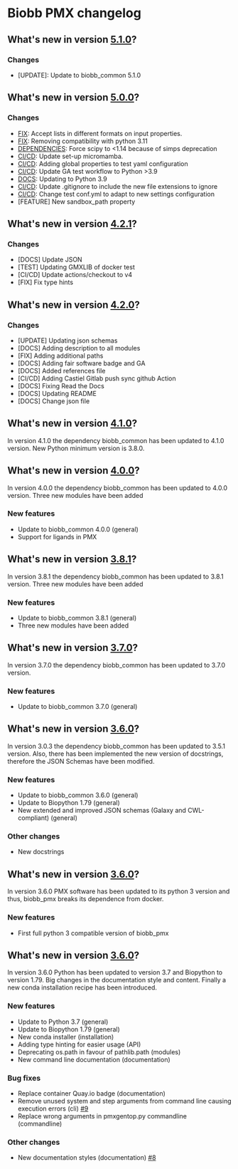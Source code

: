 # Biobb PMX changelog

## What's new in version [5.1.0](https://github.com/bioexcel/biobb_pmx/releases/tag/v5.1.0)?

### Changes

* [UPDATE]: Update to biobb_common 5.1.0

## What's new in version [5.0.0](https://github.com/bioexcel/biobb_pmx/releases/tag/v5.0.0)?

### Changes

* [FIX](all): Accept lists in different formats on input properties.
* [FIX](all): Removing compatibility with python 3.11
* [DEPENDENCIES](all): Force scipy to <1.14 because of simps deprecation
* [CI/CD](linting_and_testing.yml): Update set-up micromamba.
* [CI/CD](conf.yml): Adding global properties to test yaml configuration
* [CI/CD](linting_and_testing.yaml): Update GA test workflow to Python >3.9
* [DOCS](.readthedocs.yaml): Updating to Python 3.9
* [CI/CD](GITIGNORE): Update .gitignore to include the new file extensions to ignore
* [CI/CD](conf.yml): Change test conf.yml to adapt to new settings configuration
* [FEATURE] New sandbox_path property

## What's new in version [4.2.1](https://github.com/bioexcel/biobb_pmx/releases/tag/v5.0.0)?

### Changes

* [DOCS] Update JSON
* [TEST] Updating GMXLIB of docker test
* [CI/CD] Update actions/checkout to v4
* [FIX] Fix type hints

## What's new in version [4.2.0](https://github.com/bioexcel/biobb_pmx/releases/tag/v5.0.0)?

### Changes

* [UPDATE] Updating json schemas
* [DOCS] Adding description to all modules
* [FIX] Adding additional paths
* [DOCS] Adding fair software badge and GA
* [DOCS] Added references file
* [CI/CD] Adding Castiel Gitlab push sync github Action
* [DOCS] Fixing Read the Docs
* [DOCS] Updating README
* [DOCS] Change json file

## What's new in version [4.1.0](https://github.com/bioexcel/biobb_pmx/releases/tag/v4.1.0)?
In version 4.1.0 the dependency biobb_common has been updated to 4.1.0 version.
New Python minimum version is 3.8.0.

## What's new in version [4.0.0](https://github.com/bioexcel/biobb_pmx/releases/tag/v4.0.0)?
In version 4.0.0 the dependency biobb_common has been updated to 4.0.0 version.
Three new modules have been added

### New features

* Update to biobb_common 4.0.0 (general)
* Support for ligands in PMX

## What's new in version [3.8.1](https://github.com/bioexcel/biobb_pmx/releases/tag/v3.8.1)?
In version 3.8.1 the dependency biobb_common has been updated to 3.8.1 version.
Three new modules have been added

### New features

* Update to biobb_common 3.8.1 (general)
* Three new modules have been added

## What's new in version [3.7.0](https://github.com/bioexcel/biobb_pmx/releases/tag/v3.7.0)?
In version 3.7.0 the dependency biobb_common has been updated to 3.7.0 version.

### New features

* Update to biobb_common 3.7.0 (general)

## What's new in version [3.6.0](https://github.com/bioexcel/biobb_pmx/releases/tag/v3.5.0)?
In version 3.0.3 the dependency biobb_common has been updated to 3.5.1 version. Also, there has been implemented the new version of docstrings, therefore the JSON Schemas have been modified.

### New features

* Update to biobb_common 3.6.0 (general)
* Update to Biopython 1.79 (general)
* New extended and improved JSON schemas (Galaxy and CWL-compliant) (general)

### Other changes

* New docstrings

## What's new in version [3.6.0](https://github.com/bioexcel/biobb_pmx/releases/tag/v3.6.0)?
In version 3.6.0 PMX software has been updated to its python 3 version and thus, biobb_pmx breaks its dependence from docker.

### New features

* First full python 3 compatible version of biobb_pmx

## What's new in version [3.6.0](https://github.com/bioexcel/biobb_pmx/releases/tag/v3.6.0)?
In version 3.6.0 Python has been updated to version 3.7 and Biopython to version 1.79.
Big changes in the documentation style and content. Finally a new conda installation recipe has been introduced.

### New features

* Update to Python 3.7 (general)
* Update to Biopython 1.79 (general)
* New conda installer (installation)
* Adding type hinting for easier usage (API)
* Deprecating os.path in favour of pathlib.path (modules)
* New command line documentation (documentation)

### Bug fixes

* Replace container Quay.io badge (documentation)
* Remove unused system and step arguments from command line causing execution errors (cli) [#9](https://github.com/bioexcel/biobb_model/issues/9)
* Replace wrong arguments in pmxgentop.py commandline (commandline)

### Other changes

* New documentation styles (documentation) [#8](https://github.com/bioexcel/biobb_model/issues/8)
